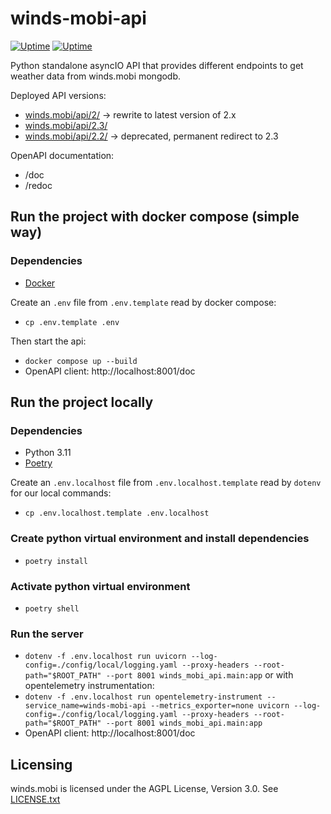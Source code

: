 winds-mobi-api
==============

[![Uptime](https://img.shields.io/uptimerobot/ratio/m792621614-9a09b39a1095a00ab7aac360?label=API%202.3)](https://stats.uptimerobot.com/O7N31cA8n)
[![Uptime](https://img.shields.io/uptimerobot/ratio/m792621629-aaab2977ec491689ac7775c6?label=API%202.2)](https://stats.uptimerobot.com/O7N31cA8n)

Python standalone asyncIO API that provides different endpoints to get weather data from winds.mobi mongodb.

Deployed API versions:
- [winds.mobi/api/2/](https://winds.mobi/api/2/) -> rewrite to latest version of 2.x
- [winds.mobi/api/2.3/](https://winds.mobi/api/2.3/)
- [winds.mobi/api/2.2/](https://winds.mobi/api/2.2/) -> deprecated, permanent redirect to 2.3

OpenAPI documentation:
- /doc
- /redoc

## Run the project with docker compose (simple way)
### Dependencies
- [Docker](https://docs.docker.com/get-docker/)

Create an `.env` file from `.env.template` read by docker compose:
- `cp .env.template .env`

Then start the api:
- `docker compose up --build`
- OpenAPI client: http://localhost:8001/doc

## Run the project locally
### Dependencies
- Python 3.11
- [Poetry](https://python-poetry.org)

Create an `.env.localhost` file from `.env.localhost.template` read by `dotenv` for our local commands:
- `cp .env.localhost.template .env.localhost`

### Create python virtual environment and install dependencies
- `poetry install`

### Activate python virtual environment
- `poetry shell`

### Run the server
- `dotenv -f .env.localhost run uvicorn --log-config=./config/local/logging.yaml --proxy-headers --root-path="$ROOT_PATH" --port 8001 winds_mobi_api.main:app`
or with opentelemetry instrumentation:
- `dotenv -f .env.localhost run opentelemetry-instrument --service_name=winds-mobi-api --metrics_exporter=none uvicorn --log-config=./config/local/logging.yaml --proxy-headers --root-path="$ROOT_PATH" --port 8001 winds_mobi_api.main:app`
- OpenAPI client: http://localhost:8001/doc

## Licensing
winds.mobi is licensed under the AGPL License, Version 3.0. See [LICENSE.txt](LICENSE.txt)
